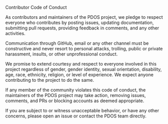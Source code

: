 Contributor Code of Conduct

As contributors and maintainers of the PDOS project, we pledge to respect everyone who contributes by posting issues, updating documentation, submitting pull requests, providing feedback in comments, and any other activities.

Communication through GitHub, email or any other channel must be constructive and never resort to personal attacks, trolling, public or private harassment, insults, or other unprofessional conduct.

We promise to extend courtesy and respect to everyone involved in this project regardless of gender, gender identity, sexual orientation, disability, age, race, ethnicity, religion, or level of experience. We expect anyone contributing to the project to do the same.

If any member of the community violates this code of conduct, the maintainers of the PDOS project may take action, removing issues, comments, and PRs or blocking accounts as deemed appropriate.

If you are subject to or witness unacceptable behavior, or have any other concerns, please open an issue or contact the PDOS team directly.
